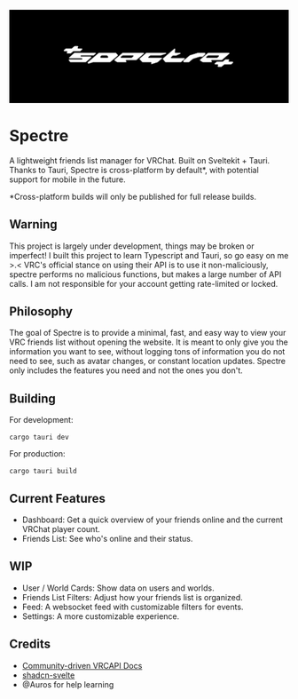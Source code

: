 ![logobanner.png](assets/logobanner.png)

# Spectre
A lightweight friends list manager for VRChat. Built on Sveltekit + Tauri. Thanks to Tauri, Spectre is cross-platform by default*, with potential support for mobile in the future.

*Cross-platform builds will only be published for full release builds.

## Warning
This project is largely under development, things may be broken or imperfect! I built this project to learn Typescript and Tauri, so go easy on me >.< VRC's official stance on using their API is to use it non-maliciously, spectre performs no malicious functions, but makes a large number of API calls. I am not responsible for your account getting rate-limited or locked.

## Philosophy
The goal of Spectre is to provide a minimal, fast, and easy way to view your VRC friends list without opening the website. It is meant to only give you the information you want to see, without logging tons of information you do not need to see, such as avatar changes, or constant location updates. Spectre only includes the features you need and not the ones you don't.

## Building

For development:
```shell 
cargo tauri dev
```

For production:
```shell
cargo tauri build
```

## Current Features
- Dashboard: Get a quick overview of your friends online and the current VRChat player count.
- Friends List: See who's online and their status.

## WIP
- User / World Cards: Show data on users and worlds.
- Friends List Filters: Adjust how your friends list is organized.
- Feed: A websocket feed with customizable filters for events.
- Settings: A more customizable experience.

## Credits
- [Community-driven VRCAPI Docs](https://vrchatapi.github.io/docs/api/)
- [shadcn-svelte](https://www.shadcn-svelte.com/)
- @Auros for help learning